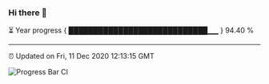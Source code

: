 ### Hi there 👋

⏳ Year progress { ████████████████████████████▁▁ } 94.40 %

---

⏰ Updated on Fri, 11 Dec 2020 12:13:15 GMT

![Progress Bar CI](https://github.com/liununu/liununu/workflows/Progress%20Bar%20CI/badge.svg)
